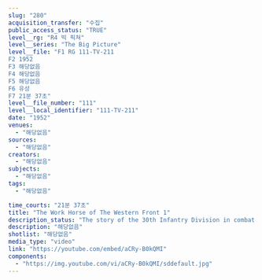 ```yaml
---
slug: "280"
acquisition_transfer: "수집"
public_access_status: "TRUE"
level__rg: "R4 빅 픽쳐"
level__series: "The Big Picture"
level__file: "F1 RG 111-TV-211
F2 1952
F3 해당없음
F4 해당없음
F5 해당없음
F6 유성
F7 21분 37초"
level__file_number: "111"
level__local_identifier: "111-TV-211"
date: "1952"
venues: 
  - "해당없음"
sources: 
  - "해당없음"
creators: 
  - "해당없음"
subjects: 
  - "해당없음"
tags: 
  - "해당없음"

time_courts: "21분 37초"
title: "The Work Horse of The Western Front 1"
description_status: "The story of the 30th Infantry Division in combat and at stateside. Plus a look at clothing, equipment and food of combat infrantrymen."
description: "해당없음"
shotlist: "해당없음"
media_type: "video"
link: "https://youtube.com/embed/aCRy-B0kQMI"
components: 
  - "https://img.youtube.com/vi/aCRy-B0kQMI/sddefault.jpg"
---
```

